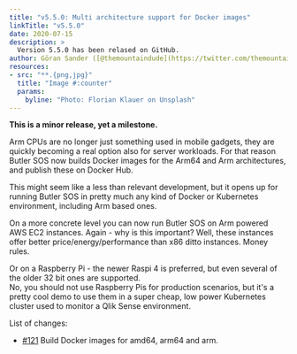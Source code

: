 ```yaml
---
title: "v5.5.0: Multi architecture support for Docker images"
linkTitle: "v5.5.0"
date: 2020-07-15
description: >
  Version 5.5.0 has been relased on GitHub.
author: Göran Sander ([@themountaindude](https://twitter.com/themountaindude))
resources:
- src: "**.{png,jpg}"
  title: "Image #:counter"
  params:
    byline: "Photo: Florian Klauer on Unsplash"
---
```



**This is a minor release, yet a milestone.**

Arm CPUs are no longer just something used in mobile gadgets, they are quickly becoming a real option also for server workloads.
For that reason Butler SOS now builds Docker images for the Arm64 and Arm architectures, and publish these on Docker Hub.

This might seem like a less than relevant development, but it opens up for running Butler SOS in pretty much any kind of Docker or Kubernetes environment, including Arm based ones.

On a more concrete level you can now run Butler SOS on Arm powered AWS EC2 instances. Again - why is this important? Well, these instances offer better price/energy/performance than x86 ditto instances. Money rules.

Or on a Raspberry Pi - the newer Raspi 4 is preferred, but even several of the older 32 bit ones are supported.  
No, you should not use Raspberry Pis for production scenarios, but it's a pretty cool demo to use them in a super cheap, low power Kubernetes cluster used to monitor a Qlik Sense environment.

List of changes:

- [#121](https://github.com/ptarmiganlabs/butler-sos/issues/121) Build Docker images for amd64, arm64 and arm.
